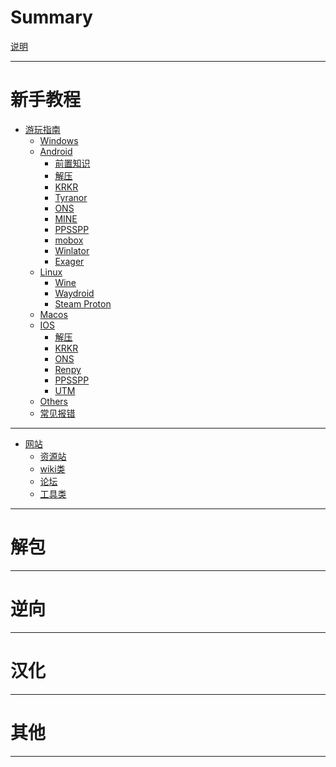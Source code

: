 # Summary

[说明](./index.md)

---

# 新手教程

- [游玩指南](./play_guide/index.md)
    - [Windows]()
    - [Android]()
        - [前置知识](./play_guide/Android/front/index.md)
        - [解压](./play_guide/Android/extract/index.md)
        - [KRKR](./play_guide/Android/KRKR/index.md)
        - [Tyranor](./play_guide/Android/Tyranor/index.md)
        - [ONS](./play_guide/Android/ONS/index.md)
        - [MINE](./play_guide/Android/MINE/index.md)
        - [PPSSPP](./play_guide/Android/PPSSPP/index.md)
        - [mobox]()
        - [Winlator]()
        - [Exager]()
    - [Linux]()
        - [Wine]()
        - [Waydroid]()
        - [Steam Proton]()
    - [Macos]()
    - [IOS]()
        - [解压](./play_guide/Ios/extract/index.md)
        - [KRKR](./play_guide/Ios/KRKR/index.md)
        - [ONS](./play_guide/Ios/ONS/index.md)
        - [Renpy](./play_guide/Ios/Renpy/index.md)
        - [PPSSPP](./play_guide/Ios/PPSSPP/index.md)
        - [UTM](./play_guide/Ios/UTM/index.md)
    - [Others]()
    - [常见报错]()

---

- [网站]()
    - [资源站](./website/resources/index.md)
    - [wiki类]()
    - [论坛]()
    - [工具类]()

---

# 解包

---

# 逆向

---

# 汉化

---

# 其他

---
